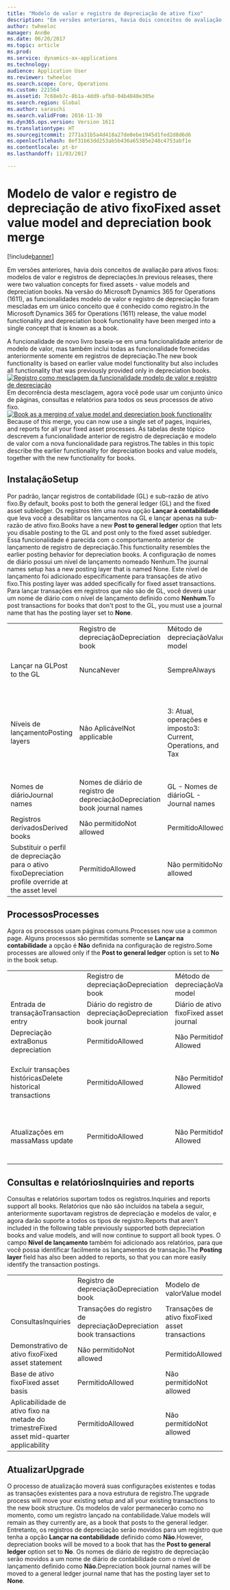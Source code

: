 ```yaml
---
title: "Modelo de valor e registro de depreciação de ativo fixo"
description: "Em versões anteriores, havia dois conceitos de avaliação para ativos fixos: modelos de valor e registros de depreciações. Na versão do Microsoft Dynamics 365 for Operations (1611), as funcionalidades modelo de valor e registro de depreciação foram mescladas em um único conceito que é conhecido como registro."
author: twheeloc
manager: AnnBe
ms.date: 06/20/2017
ms.topic: article
ms.prod: 
ms.service: dynamics-ax-applications
ms.technology: 
audience: Application User
ms.reviewer: twheeloc
ms.search.scope: Core, Operations
ms.custom: 221564
ms.assetid: 7c68eb7c-8b1a-4dd9-afb8-04b4040e305e
ms.search.region: Global
ms.author: saraschi
ms.search.validFrom: 2016-11-30
ms.dyn365.ops.version: Version 1611
ms.translationtype: HT
ms.sourcegitcommit: 2771a31b5a4d418a27de0ebe1945d1fed2d8d6d6
ms.openlocfilehash: 8ef31b63dd253ab5b436a65385e248c4753abf1e
ms.contentlocale: pt-br
ms.lasthandoff: 11/03/2017

---
```


# <a name="fixed-asset-value-model-and-depreciation-book-merge"></a><span data-ttu-id="a6e25-104">Modelo de valor e registro de depreciação de ativo fixo</span><span class="sxs-lookup"><span data-stu-id="a6e25-104">Fixed asset value model and depreciation book merge</span></span>

[!include[banner](../includes/banner.md)]


<span data-ttu-id="a6e25-105">Em versões anteriores, havia dois conceitos de avaliação para ativos fixos: modelos de valor e registros de depreciações.</span><span class="sxs-lookup"><span data-stu-id="a6e25-105">In previous releases, there were two valuation concepts for fixed assets -  value models and depreciation books.</span></span> <span data-ttu-id="a6e25-106">Na versão do Microsoft Dynamics 365 for Operations (1611), as funcionalidades modelo de valor e registro de depreciação foram mescladas em um único conceito que é conhecido como registro.</span><span class="sxs-lookup"><span data-stu-id="a6e25-106">In the Microsoft Dynamics 365 for Operations (1611) release, the value model functionality and depreciation book functionality have been merged into a single concept that is known as a book.</span></span>

<span data-ttu-id="a6e25-107">A funcionalidade de novo livro baseia-se em uma funcionalidade anterior de modelo de valor, mas também inclui todas as funcionalidade fornecidas anteriormente somente em registros de depreciação.</span><span class="sxs-lookup"><span data-stu-id="a6e25-107">The new book functionality is based on earlier value model functionality but also includes all functionality that was previously provided only in depreciation books.</span></span> <span data-ttu-id="a6e25-108">[![Registro como mesclagem da funcionalidade modelo de valor e registro de depreciação](./media/fixed-assets.png)](./media/fixed-assets.png) Em decorrência desta mesclagem, agora você pode usar um conjunto único de páginas, consultas e relatórios para todos os seus processos de ativo fixo.</span><span class="sxs-lookup"><span data-stu-id="a6e25-108">[![Book as a merging of value model and depreciation book functionality](./media/fixed-assets.png)](./media/fixed-assets.png) Because of this merge, you can now use a single set of pages, inquiries, and reports for all your fixed asset processes.</span></span> <span data-ttu-id="a6e25-109">As tabelas deste tópico descrevem a funcionalidade anterior de registro de depreciação e modelo de valor com a nova funcionalidade para registros.</span><span class="sxs-lookup"><span data-stu-id="a6e25-109">The tables in this topic describe the earlier functionality for depreciation books and value models, together with the new functionality for books.</span></span>

## <a name="setup"></a><span data-ttu-id="a6e25-110">Instalação</span><span class="sxs-lookup"><span data-stu-id="a6e25-110">Setup</span></span>
<span data-ttu-id="a6e25-111">Por padrão, lançar registros de contabilidade (GL) e sub-razão de ativo fixo.</span><span class="sxs-lookup"><span data-stu-id="a6e25-111">By default, books post to both the general ledger (GL) and the fixed asset subledger.</span></span> <span data-ttu-id="a6e25-112">Os registros têm uma nova opção **Lançar à contabilidade** que leva você a desabilitar os lançamentos na GL e lançar apenas na sub-razão de ativo fixo.</span><span class="sxs-lookup"><span data-stu-id="a6e25-112">Books have a new **Post to general ledger** option that lets you disable posting to the GL and post only to the fixed asset subledger.</span></span> <span data-ttu-id="a6e25-113">Essa funcionalidade é parecida com o comportamento anterior de lançamento de registro de depreciação.</span><span class="sxs-lookup"><span data-stu-id="a6e25-113">This functionality resembles the earlier posting behavior for depreciation books.</span></span> <span data-ttu-id="a6e25-114">A configuração de nomes de diário possui um nível de lançamento nomeado Nenhum.</span><span class="sxs-lookup"><span data-stu-id="a6e25-114">The journal names setup has a new posting layer that is named None.</span></span> <span data-ttu-id="a6e25-115">Este nível de lançamento foi adicionado especificamente para transações de ativo fixo.</span><span class="sxs-lookup"><span data-stu-id="a6e25-115">This posting layer was added specifically for fixed asset transactions.</span></span> <span data-ttu-id="a6e25-116">Para lançar transações em registros que não são de GL, você deverá usar um nome de diário com o nível de lançamento definido como **Nenhum**.</span><span class="sxs-lookup"><span data-stu-id="a6e25-116">To post transactions for books that don't post to the GL, you must use a journal name that has the posting layer set to **None**.</span></span>

|                                                  |                                 |                                 |                                                         |
|--------------------------------------------------|---------------------------------|---------------------------------|---------------------------------------------------------|
|                                                  | <span data-ttu-id="a6e25-117">Registro de depreciação</span><span class="sxs-lookup"><span data-stu-id="a6e25-117">Depreciation book</span></span>               | <span data-ttu-id="a6e25-118">Método de depreciação</span><span class="sxs-lookup"><span data-stu-id="a6e25-118">Value model</span></span>                     | <span data-ttu-id="a6e25-119">Registro (novo)</span><span class="sxs-lookup"><span data-stu-id="a6e25-119">Book (New)</span></span>                                              |
| <span data-ttu-id="a6e25-120">Lançar na GL</span><span class="sxs-lookup"><span data-stu-id="a6e25-120">Post to the GL</span></span>                                   | <span data-ttu-id="a6e25-121">Nunca</span><span class="sxs-lookup"><span data-stu-id="a6e25-121">Never</span></span>                           | <span data-ttu-id="a6e25-122">Sempre</span><span class="sxs-lookup"><span data-stu-id="a6e25-122">Always</span></span>                          | <span data-ttu-id="a6e25-123">Opção para lançar na GL</span><span class="sxs-lookup"><span data-stu-id="a6e25-123">Option to post to the GL</span></span>                                |
| <span data-ttu-id="a6e25-124">Níveis de lançamento</span><span class="sxs-lookup"><span data-stu-id="a6e25-124">Posting layers</span></span>                                   | <span data-ttu-id="a6e25-125">Não Aplicável</span><span class="sxs-lookup"><span data-stu-id="a6e25-125">Not applicable</span></span>                  | <span data-ttu-id="a6e25-126">3: Atual, operações e imposto</span><span class="sxs-lookup"><span data-stu-id="a6e25-126">3: Current, Operations, and Tax</span></span> | <span data-ttu-id="a6e25-127">11: Atual, operações, imposto, 7 camadas personalizadas e nenhum</span><span class="sxs-lookup"><span data-stu-id="a6e25-127">11: Current, Operations, Tax, 7 custom layers, and None</span></span> |
| <span data-ttu-id="a6e25-128">Nomes de diário</span><span class="sxs-lookup"><span data-stu-id="a6e25-128">Journal names</span></span>                                    | <span data-ttu-id="a6e25-129">Nomes de diário de registro de depreciação</span><span class="sxs-lookup"><span data-stu-id="a6e25-129">Depreciation book journal names</span></span> | <span data-ttu-id="a6e25-130">GL - Nomes de diário</span><span class="sxs-lookup"><span data-stu-id="a6e25-130">GL - Journal names</span></span>              | <span data-ttu-id="a6e25-131">GL - Nomes de diário</span><span class="sxs-lookup"><span data-stu-id="a6e25-131">GL - Journal names</span></span>                                      |
| <span data-ttu-id="a6e25-132">Registros derivados</span><span class="sxs-lookup"><span data-stu-id="a6e25-132">Derived books</span></span>                                    | <span data-ttu-id="a6e25-133">Não permitido</span><span class="sxs-lookup"><span data-stu-id="a6e25-133">Not allowed</span></span>                     | <span data-ttu-id="a6e25-134">Permitido</span><span class="sxs-lookup"><span data-stu-id="a6e25-134">Allowed</span></span>                         | <span data-ttu-id="a6e25-135">Permitido</span><span class="sxs-lookup"><span data-stu-id="a6e25-135">Allowed</span></span>                                                 |
| <span data-ttu-id="a6e25-136">Substituir o perfil de depreciação para o ativo fixo</span><span class="sxs-lookup"><span data-stu-id="a6e25-136">Depreciation profile override at the asset level</span></span> | <span data-ttu-id="a6e25-137">Permitido</span><span class="sxs-lookup"><span data-stu-id="a6e25-137">Allowed</span></span>                         | <span data-ttu-id="a6e25-138">Não permitido</span><span class="sxs-lookup"><span data-stu-id="a6e25-138">Not allowed</span></span>                     | <span data-ttu-id="a6e25-139">Permitido</span><span class="sxs-lookup"><span data-stu-id="a6e25-139">Allowed</span></span>                                                 |

## <a name="processes"></a><span data-ttu-id="a6e25-140">Processos</span><span class="sxs-lookup"><span data-stu-id="a6e25-140">Processes</span></span>
<span data-ttu-id="a6e25-141">Agora os processos usam páginas comuns.</span><span class="sxs-lookup"><span data-stu-id="a6e25-141">Processes now use a common page.</span></span> <span data-ttu-id="a6e25-142">Alguns processos são permitidas somente se **Lançar na contabilidade** a opção é **Não** definida na configuração de registro.</span><span class="sxs-lookup"><span data-stu-id="a6e25-142">Some processes are allowed only if the **Post to general ledger** option is set to **No** in the book setup.</span></span>

|                                |                           |                     |                                          |
|--------------------------------|---------------------------|---------------------|------------------------------------------|
|                                | <span data-ttu-id="a6e25-143">Registro de depreciação</span><span class="sxs-lookup"><span data-stu-id="a6e25-143">Depreciation book</span></span>         | <span data-ttu-id="a6e25-144">Método de depreciação</span><span class="sxs-lookup"><span data-stu-id="a6e25-144">Value model</span></span>         | <span data-ttu-id="a6e25-145">Registro (novo)</span><span class="sxs-lookup"><span data-stu-id="a6e25-145">Book (New)</span></span>                               |
| <span data-ttu-id="a6e25-146">Entrada de transação</span><span class="sxs-lookup"><span data-stu-id="a6e25-146">Transaction entry</span></span>              | <span data-ttu-id="a6e25-147">Diário do registro de depreciação</span><span class="sxs-lookup"><span data-stu-id="a6e25-147">Depreciation book journal</span></span> | <span data-ttu-id="a6e25-148">Diário de ativo fixo</span><span class="sxs-lookup"><span data-stu-id="a6e25-148">Fixed asset journal</span></span> | <span data-ttu-id="a6e25-149">Diário de ativo fixo</span><span class="sxs-lookup"><span data-stu-id="a6e25-149">Fixed asset journal</span></span>                      |
| <span data-ttu-id="a6e25-150">Depreciação extra</span><span class="sxs-lookup"><span data-stu-id="a6e25-150">Bonus depreciation</span></span>             | <span data-ttu-id="a6e25-151">Permitido</span><span class="sxs-lookup"><span data-stu-id="a6e25-151">Allowed</span></span>                   | <span data-ttu-id="a6e25-152">Não Permitido</span><span class="sxs-lookup"><span data-stu-id="a6e25-152">Not Allowed</span></span>         | <span data-ttu-id="a6e25-153">Permitido</span><span class="sxs-lookup"><span data-stu-id="a6e25-153">Allowed</span></span>                                  |
| <span data-ttu-id="a6e25-154">Excluir transações históricas</span><span class="sxs-lookup"><span data-stu-id="a6e25-154">Delete historical transactions</span></span> | <span data-ttu-id="a6e25-155">Permitido</span><span class="sxs-lookup"><span data-stu-id="a6e25-155">Allowed</span></span>                   | <span data-ttu-id="a6e25-156">Não Permitido</span><span class="sxs-lookup"><span data-stu-id="a6e25-156">Not Allowed</span></span>         | <span data-ttu-id="a6e25-157">Permitido, a menos que você esteja lançando na GL</span><span class="sxs-lookup"><span data-stu-id="a6e25-157">Allowed, unless you're posting to the GL</span></span> |
| <span data-ttu-id="a6e25-158">Atualizações em massa</span><span class="sxs-lookup"><span data-stu-id="a6e25-158">Mass update</span></span>                    | <span data-ttu-id="a6e25-159">Permitido</span><span class="sxs-lookup"><span data-stu-id="a6e25-159">Allowed</span></span>                   | <span data-ttu-id="a6e25-160">Não Permitido</span><span class="sxs-lookup"><span data-stu-id="a6e25-160">Not Allowed</span></span>         | <span data-ttu-id="a6e25-161">Permitido, a menos que você esteja lançando na GL</span><span class="sxs-lookup"><span data-stu-id="a6e25-161">Allowed, unless you're posting to the GL</span></span> |

## <a name="inquiries-and-reports"></a><span data-ttu-id="a6e25-162">Consultas e relatórios</span><span class="sxs-lookup"><span data-stu-id="a6e25-162">Inquiries and reports</span></span>
<span data-ttu-id="a6e25-163">Consultas e relatórios suportam todos os registros.</span><span class="sxs-lookup"><span data-stu-id="a6e25-163">Inquiries and reports support all books.</span></span> <span data-ttu-id="a6e25-164">Relatórios que não são incluídos na tabela a seguir, anteriormente suportavam registros de depreciação e modelos de valor, e agora darão suporte a todos os tipos de registro.</span><span class="sxs-lookup"><span data-stu-id="a6e25-164">Reports that aren't included in the following table previously supported both depreciation books and value models, and will now continue to support all book types.</span></span> <span data-ttu-id="a6e25-165">O campo **Nível de lançamento** também foi adicionado aos relatórios, para que você possa identificar facilmente os lançamentos de transação.</span><span class="sxs-lookup"><span data-stu-id="a6e25-165">The **Posting layer** field has also been added to reports, so that you can more easily identify the transaction postings.</span></span>

|                                       |                                |                          |                          |
|---------------------------------------|--------------------------------|--------------------------|--------------------------|
|                                       | <span data-ttu-id="a6e25-166">Registro de depreciação</span><span class="sxs-lookup"><span data-stu-id="a6e25-166">Depreciation book</span></span>              | <span data-ttu-id="a6e25-167">Modelo de valor</span><span class="sxs-lookup"><span data-stu-id="a6e25-167">Value model</span></span>              | <span data-ttu-id="a6e25-168">Registro (novo)</span><span class="sxs-lookup"><span data-stu-id="a6e25-168">Book (New)</span></span>               |
| <span data-ttu-id="a6e25-169">Consultas</span><span class="sxs-lookup"><span data-stu-id="a6e25-169">Inquiries</span></span>                             | <span data-ttu-id="a6e25-170">Transações do registro de depreciação</span><span class="sxs-lookup"><span data-stu-id="a6e25-170">Depreciation book transactions</span></span> | <span data-ttu-id="a6e25-171">Transações de ativo fixo</span><span class="sxs-lookup"><span data-stu-id="a6e25-171">Fixed asset transactions</span></span> | <span data-ttu-id="a6e25-172">Transações de ativo fixo</span><span class="sxs-lookup"><span data-stu-id="a6e25-172">Fixed asset transactions</span></span> |
| <span data-ttu-id="a6e25-173">Demonstrativo de ativo fixo</span><span class="sxs-lookup"><span data-stu-id="a6e25-173">Fixed asset statement</span></span>                 | <span data-ttu-id="a6e25-174">Não permitido</span><span class="sxs-lookup"><span data-stu-id="a6e25-174">Not allowed</span></span>                    | <span data-ttu-id="a6e25-175">Permitido</span><span class="sxs-lookup"><span data-stu-id="a6e25-175">Allowed</span></span>                  | <span data-ttu-id="a6e25-176">Permitido</span><span class="sxs-lookup"><span data-stu-id="a6e25-176">Allowed</span></span>                  |
| <span data-ttu-id="a6e25-177">Base de ativo fixo</span><span class="sxs-lookup"><span data-stu-id="a6e25-177">Fixed asset basis</span></span>                     | <span data-ttu-id="a6e25-178">Permitido</span><span class="sxs-lookup"><span data-stu-id="a6e25-178">Allowed</span></span>                        | <span data-ttu-id="a6e25-179">Não permitido</span><span class="sxs-lookup"><span data-stu-id="a6e25-179">Not allowed</span></span>              | <span data-ttu-id="a6e25-180">Permitido</span><span class="sxs-lookup"><span data-stu-id="a6e25-180">Allowed</span></span>                  |
| <span data-ttu-id="a6e25-181">Aplicabilidade de ativo fixo na metade do trimestre</span><span class="sxs-lookup"><span data-stu-id="a6e25-181">Fixed asset mid-quarter applicability</span></span> | <span data-ttu-id="a6e25-182">Permitido</span><span class="sxs-lookup"><span data-stu-id="a6e25-182">Allowed</span></span>                        | <span data-ttu-id="a6e25-183">Não permitido</span><span class="sxs-lookup"><span data-stu-id="a6e25-183">Not allowed</span></span>              | <span data-ttu-id="a6e25-184">Permitido</span><span class="sxs-lookup"><span data-stu-id="a6e25-184">Allowed</span></span>                  |

## <a name="upgrade"></a><span data-ttu-id="a6e25-185">Atualizar</span><span class="sxs-lookup"><span data-stu-id="a6e25-185">Upgrade</span></span>
<span data-ttu-id="a6e25-186">O processo de atualização moverá suas configurações existentes e todas as transações existentes para a nova estrutura de registro.</span><span class="sxs-lookup"><span data-stu-id="a6e25-186">The upgrade process will move your existing setup and all your existing transactions to the new book structure.</span></span> <span data-ttu-id="a6e25-187">Os modelos de valor permanecerão como no momento, como um registro lançado na contabilidade.</span><span class="sxs-lookup"><span data-stu-id="a6e25-187">Value models will remain as they currently are, as a book that posts to the general ledger.</span></span> <span data-ttu-id="a6e25-188">Entretanto, os registros de depreciação serão movidos para um registro que tenha a opção **Lançar na contabilidade** definido como **Não**.</span><span class="sxs-lookup"><span data-stu-id="a6e25-188">However, depreciation books will be moved to a book that has the **Post to general ledger** option set to **No**.</span></span> <span data-ttu-id="a6e25-189">Os nomes de diário de registro de depreciação serão movidos a um nome de diário de contabilidade com o nível de lançamento definido como **Não**.</span><span class="sxs-lookup"><span data-stu-id="a6e25-189">Depreciation book journal names will be moved to a general ledger journal name that has the posting layer set to **None**.</span></span>




